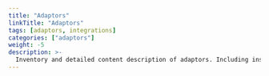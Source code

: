 ```yaml
---
title: "Adaptors"
linkTitle: "Adaptors"
tags: [adaptors, integrations] 
categories: ["adaptors"]
weight: -5
description: >-
  Inventory and detailed content description of adaptors. Including installation procedures.
---
```



